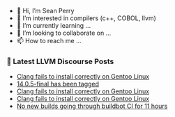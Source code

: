 - 👋 Hi, I’m Sean Perry
- 👀 I’m interested in compilers (c++, COBOL, llvm)
- 🌱 I’m currently learning ...
- 💞️ I’m looking to collaborate on ...
- 📫 How to reach me ...

<!---
s66perry/s66perry is a ✨ special ✨ repository because its `README.md` (this file) appears on your GitHub profile.
You can click the Preview link to take a look at your changes.
--->
### 📕 Latest LLVM Discourse Posts

<!-- DISCOURSE-LLVM:START -->
- [Clang fails to install correctly on Gentoo Linux](https://discourse.llvm.org/t/clang-fails-to-install-correctly-on-gentoo-linux/63133#post_3)
- [14.0.5-final has been tagged](https://discourse.llvm.org/t/14-0-5-final-has-been-tagged/63119#post_2)
- [Clang fails to install correctly on Gentoo Linux](https://discourse.llvm.org/t/clang-fails-to-install-correctly-on-gentoo-linux/63133#post_2)
- [Clang fails to install correctly on Gentoo Linux](https://discourse.llvm.org/t/clang-fails-to-install-correctly-on-gentoo-linux/63133#post_1)
- [No new builds going through buildbot CI for 11 hours](https://discourse.llvm.org/t/no-new-builds-going-through-buildbot-ci-for-11-hours/63094#post_8)
<!-- DISCOURSE-LLVM:END -->
